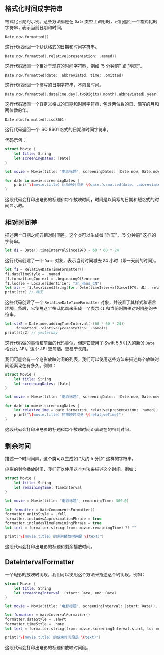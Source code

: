 
## 格式化时间成字符串

格式化日期的示例。这些方法都是在 `Date` 类型上调用的，它们返回一个格式化的字符串，表示当前日期和时间。

```swift
Date.now.formatted()
```
这行代码返回一个默认格式的日期和时间字符串。

```swift
Date.now.formatted(.relative(presentation: .named))
```
这行代码返回一个相对于现在的时间字符串，例如 "5 分钟前" 或 "明天"。

```swift
Date.now.formatted(date: .abbreviated, time: .omitted)
```
这行代码返回一个简写的日期字符串，不包含时间。

```swift
Date.now.formatted(.dateTime.day(.twoDigits).month(.abbreviated).year(.twoDigits))
```
这行代码返回一个自定义格式的日期和时间字符串，包含两位数的日、简写的月和两位数的年。

```swift
Date.now.formatted(.iso8601)
```
这行代码返回一个 ISO 8601 格式的日期和时间字符串。

代码示例：

```swift
struct Movie {
    let title: String
    let screeningDates: [Date]
}

let movie = Movie(title: "电影标题", screeningDates: [Date.now, Date.now.advanced(by: 60*60*24)])

for date in movie.screeningDates {
    print("\(movie.title) 的放映时间是 \(date.formatted(date: .abbreviated, time: .shortened))")
}
```

这段代码会打印出电影的标题和每个放映时间，时间是以简写的日期和短格式的时间显示的。


## 相对时间差

描述两个日期之间的相对时间差。这个类可以生成如 "昨天"、"5 分钟前" 这样的字符串。

```swift
let d1 = Date().timeIntervalSince1970 - 60 * 60 * 24
```
这行代码创建了一个 `Date` 对象，表示当前时间减去 24 小时（即一天前的时间）。

```swift
let f1 = RelativeDateTimeFormatter()
f1.dateTimeStyle = .named
f1.formattingContext = .beginningOfSentence
f1.locale = Locale(identifier: "zh_Hans_CN")
let str = f1.localizedString(for: Date(timeIntervalSince1970: d1), relativeTo: Date())
print(str) // 昨天
```
这些代码创建了一个 `RelativeDateTimeFormatter` 对象，并设置了其样式和语言环境。然后，它使用这个格式化器来生成一个表示 `d1` 和当前时间相对时间差的字符串。

```swift
let str2 = Date.now.addingTimeInterval(-(60 * 60 * 24))
    .formatted(.relative(presentation: .named))
print(str2) // yesterday
```
这行代码做的事情和前面的代码类似，但是它使用了 Swift 5.5 引入的新的 `Date` 格式化 API。这个 API 更简洁，更易于使用。

我们可能会有一个电影放映时间的列表，我们可以使用这些方法来描述每个放映时间距离现在有多久。例如：

```swift
struct Movie {
    let title: String
    let screeningDates: [Date]
}

let movie = Movie(title: "电影标题", screeningDates: [Date.now, Date.now.advanced(by: 60*60*24)])

for date in movie.screeningDates {
    let relativeTime = date.formatted(.relative(presentation: .named))
    print("\(movie.title) 的放映时间是 \(relativeTime)")
}
```

这段代码会打印出电影的标题和每个放映时间距离现在的相对时间。


## 剩余时间

描述一个时间间隔。这个类可以生成如 "大约 5 分钟" 这样的字符串。

电影的剩余播放时间，我们可以使用这个方法来描述这个时间。例如：

```swift
struct Movie {
    let title: String
    let remainingTime: TimeInterval
}

let movie = Movie(title: "电影标题", remainingTime: 300.0)

let formatter = DateComponentsFormatter()
formatter.unitsStyle = .full
formatter.includesApproximationPhrase = true
formatter.includesTimeRemainingPhrase = true
let text = formatter.string(from: movie.remainingTime) ?? ""

print("\(movie.title) 的剩余播放时间是 \(text)")
```

这段代码会打印出电影的标题和剩余播放时间。


## DateIntervalFormatter

一个电影的放映时间段，我们可以使用这个方法来描述这个时间段。例如：

```swift
struct Movie {
    let title: String
    let screeningInterval: (start: Date, end: Date)
}

let movie = Movie(title: "电影标题", screeningInterval: (start: Date(), end: Date(timeInterval: 86400, since: Date())))

let formatter = DateIntervalFormatter()
formatter.dateStyle = .short
formatter.timeStyle = .none
let text = formatter.string(from: movie.screeningInterval.start, to: movie.screeningInterval.end)

print("\(movie.title) 的放映时间段是 \(text)")
```

这段代码会打印出电影的标题和放映时间段。